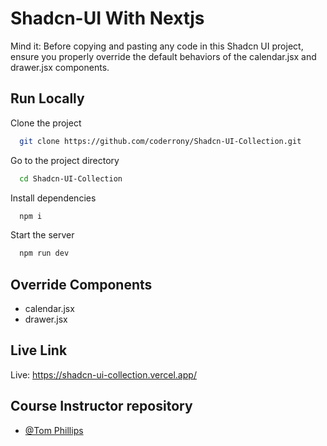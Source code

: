 
# Shadcn-UI With Nextjs

Mind it: Before copying and pasting any code in this Shadcn UI project, ensure you properly override the default behaviors of the calendar.jsx and drawer.jsx components.


## Run Locally

Clone the project

```bash
  git clone https://github.com/coderrony/Shadcn-UI-Collection.git
```

Go to the project directory

```bash
  cd Shadcn-UI-Collection
```

Install dependencies

```bash
  npm i
```

Start the server

```bash
  npm run dev
```


## Override Components

- calendar.jsx
- drawer.jsx



## Live Link

Live: https://shadcn-ui-collection.vercel.app/


## Course Instructor repository

- [@Tom Phillips](https://github.com/tomphill/support-me-course/tree/main)

